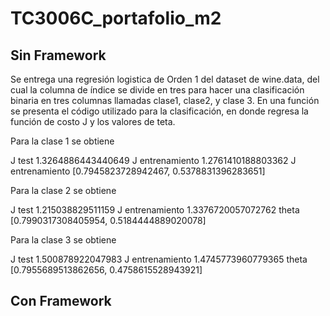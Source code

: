 # TC3006C_portafolio_m2

## Sin Framework

Se entrega una regresión logistica de Orden 1 del dataset de wine.data, del cual la columna de índice se divide en tres para hacer una clasificación binaria en tres columnas llamadas clase1, clase2, y clase 3. En una función se presenta el código utilizado para la clasificación, en donde regresa la función de costo J y los valores de teta.

Para la clase 1 se obtiene

J test
 1.3264886443440649
J entrenamiento 
 1.2761410188803362
J entrenamiento 
 [0.7945823728942467, 0.5378831396283651]
 
 Para la clase 2 se obtiene

 J test
 1.215038829511159
J entrenamiento 
 1.3376720057072762
theta 
 [0.7990317308405954, 0.5184444889020078]
 
 Para la clase 3 se obtiene

 J test
 1.500878922047983
J entrenamiento 
 1.4745773960779365
theta 
 [0.7955689513862656, 0.4758615528943921]
 
 ## Con Framework
